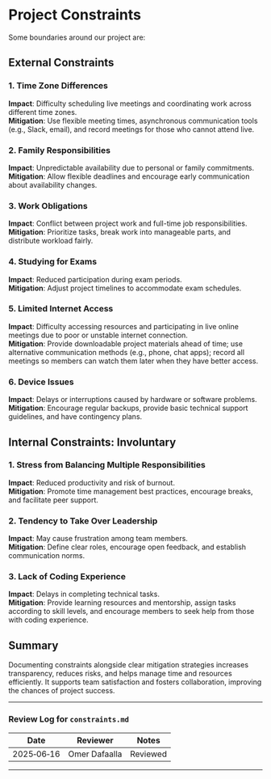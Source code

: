 <!-- Project constraints we will adhere to in this project -->

# Project Constraints

Some boundaries around our project are:

## External Constraints

### 1. Time Zone Differences

**Impact**: Difficulty scheduling live meetings and coordinating work across
 different time zones.  
**Mitigation**: Use flexible meeting times,
asynchronous communication tools
(e.g., Slack, email), and record meetings
for those who cannot attend live.

### 2. Family Responsibilities

**Impact**: Unpredictable availability due
to personal or family commitments.  
**Mitigation**: Allow flexible deadlines and
 encourage early communication about availability
 changes.

### 3. Work Obligations

**Impact**: Conflict between project work and full-time job responsibilities.  
**Mitigation**: Prioritize tasks, break
 work into manageable parts, and distribute
  workload fairly.

### 4. Studying for Exams

**Impact**: Reduced participation during exam periods.  
**Mitigation**: Adjust project timelines to accommodate exam schedules.

### 5. Limited Internet Access

**Impact**: Difficulty accessing resources
 and participating in live online
  meetings due to poor or unstable
   internet connection.  
**Mitigation**: Provide downloadable project
 materials ahead of time;
  use alternative communication methods
   (e.g., phone, chat apps); record all
    meetings so members can watch them
     later when they have better access.

### 6. Device Issues

**Impact**: Delays or interruptions caused by hardware or software problems.  
**Mitigation**: Encourage regular backups,
 provide basic technical support
  guidelines, and have contingency plans.

## Internal Constraints: Involuntary

### 1. Stress from Balancing Multiple Responsibilities

**Impact**: Reduced productivity and
 risk of burnout.  
**Mitigation**: Promote time management
 best practices, encourage breaks,
  and facilitate peer support.

### 2. Tendency to Take Over Leadership

**Impact**: May cause frustration among team members.  
**Mitigation**: Define clear roles,
 encourage open feedback, and establish
  communication norms.

### 3. Lack of Coding Experience

**Impact**: Delays in completing technical tasks.  
**Mitigation**: Provide learning resources
 and mentorship, assign tasks according
  to skill levels, and encourage members
   to seek help from those with coding experience.

## Summary

Documenting constraints alongside
clear mitigation strategies increases transparency,
reduces risks, and helps manage
time and resources efficiently.
It supports team satisfaction and
fosters collaboration, improving
the chances of project success.

---

### Review Log for `constraints.md`

| Date       | Reviewer      | Notes     |
|------------|---------------|-----------|
| 2025‑06‑16 | Omer Dafaalla | Reviewed  |

---

